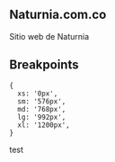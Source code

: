 ## Naturnia.com.co

Sitio web de Naturnia

## Breakpoints

```
{
  xs: '0px',
  sm: '576px',
  md: '768px',
  lg: '992px',
  xl: '1200px',
}
```

test